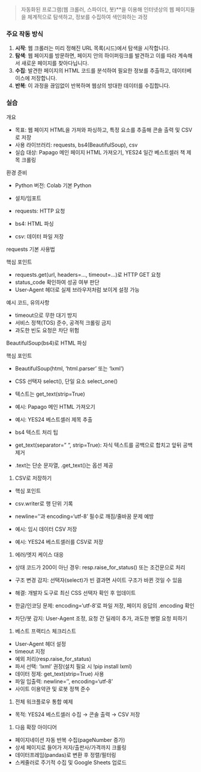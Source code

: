 
> 자동화된 프로그램(웹 크롤러, 스파이더, 봇)**을 이용해 인터넷상의 웹 페이지들을 체계적으로 탐색하고, 정보를 수집하여 색인화하는 과정

### 주요 작동 방식

1. **시작**: 웹 크롤러는 미리 정해진 URL 목록(시드)에서 탐색을 시작합니다.
2. **탐색**: 웹 페이지를 방문하면, 페이지 안의 하이퍼링크를 발견하고 이를 따라 계속해서 새로운 페이지를 찾아다닙니다.
3. **수집**: 발견한 페이지의 HTML 코드를 분석하여 필요한 정보를 추출하고, 데이터베이스에 저장합니다.
4. **반복**: 이 과정을 끊임없이 반복하며 웹상의 방대한 데이터를 수집합니다.

### 실습

개요

- 목표: 웹 페이지 HTML을 가져와 파싱하고, 특정 요소를 추출해 콘솔 출력 및 CSV로 저장
- 사용 라이브러리: requests, bs4(BeautifulSoup), csv
- 실습 대상: Papago 메인 페이지 HTML 가져오기, YES24 일간 베스트셀러 책 제목 크롤링

환경 준비

- Python 버전: Colab 기본 Python
- 설치/임포트

- requests: HTTP 요청
- bs4: HTML 파싱
- csv: 데이터 파일 저장

requests 기본 사용법

핵심 포인트

- requests.get(url, headers=…, timeout=…)로 HTTP GET 요청
- status_code 확인하여 성공 여부 판단
- User-Agent 헤더로 실제 브라우저처럼 보이게 설정 가능

예시 코드, 유의사항

- timeout으로 무한 대기 방지
- 서비스 정책(TOS) 준수, 공격적 크롤링 금지
- 과도한 빈도 요청은 차단 위험

BeautifulSoup(bs4)로 HTML 파싱

핵심 포인트

- BeautifulSoup(html, ‘html.parser’ 또는 ‘lxml’)
- CSS 선택자 select(), 단일 요소 select_one()
- 텍스트는 get_text(strip=True)

- 예시: Papago 메인 HTML 가져오기

  

- 예시: YES24 베스트셀러 제목 추출

  

- bs4 텍스트 처리 팁

- get_text(separator=” “, strip=True): 자식 텍스트를 공백으로 합치고 앞뒤 공백 제거
- .text는 단순 문자열, .get_text()는 옵션 제공

1. CSV로 저장하기

- 핵심 포인트

- csv.writer로 행 단위 기록
- newline=’’과 encoding=‘utf-8’ 필수로 깨짐/줄바꿈 문제 예방

- 예시: 임시 데이터 CSV 저장

  

- 예시: YES24 베스트셀러를 CSV로 저장

  

1. 에러/엣지 케이스 대응

- 상태 코드가 200이 아닌 경우: resp.raise_for_status() 또는 조건문으로 처리
- 구조 변경 감지: 선택자(select)가 빈 결과면 사이트 구조가 바뀐 것일 수 있음

- 해결: 개발자 도구로 최신 CSS 선택자 확인 후 업데이트

- 한글/인코딩 문제: encoding=‘utf-8’로 파일 저장, 페이지 응답의 .encoding 확인
- 차단/봇 감지: User-Agent 조정, 요청 간 딜레이 추가, 과도한 병렬 요청 피하기

1. 베스트 프랙티스 체크리스트

- User-Agent 헤더 설정
- timeout 지정
- 예외 처리(resp.raise_for_status)
- 파서 선택: ‘lxml’ 권장(설치 필요 시 !pip install lxml)
- 데이터 정제: get_text(strip=True) 사용
- 파일 입출력: newline=’’, encoding=‘utf-8’
- 사이트 이용약관 및 로봇 정책 준수

1. 전체 워크플로우 통합 예제

- 목적: YES24 베스트셀러 수집 → 콘솔 출력 → CSV 저장

  

1. 다음 확장 아이디어

- 페이지네이션 자동 반복 수집(pageNumber 증가)
- 상세 페이지로 들어가 저자/출판사/가격까지 크롤링
- 데이터프레임(pandas)로 변환 후 정렬/필터링
- 스케줄러로 주기적 수집 및 Google Sheets 업로드